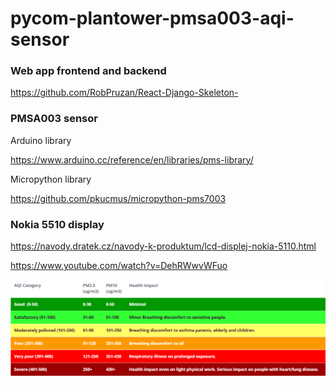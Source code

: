 # pycom-plantower-pmsa003-aqi-sensor

### Web app frontend and backend
https://github.com/RobPruzan/React-Django-Skeleton-

### PMSA003 sensor

Arduino library

https://www.arduino.cc/reference/en/libraries/pms-library/

Micropython library

https://github.com/pkucmus/micropython-pms7003

### Nokia 5510 display

https://navody.dratek.cz/navody-k-produktum/lcd-displej-nokia-5110.html

https://www.youtube.com/watch?v=DehRWwvWFuo

![pm levels](pm_levels.png)
